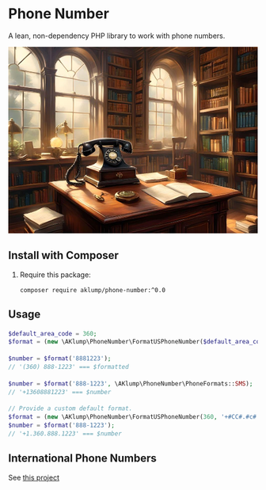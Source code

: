 # Phone Number

A lean, non-dependency PHP library to work with phone numbers.

![aklump/phone-number](images/aklump_phone_number.jpg)

## Install with Composer

1. Require this package:
   
    ```
    composer require aklump/phone-number:^0.0
    ```

## Usage

```php
$default_area_code = 360;
$format = (new \AKlump\PhoneNumber\FormatUSPhoneNumber($default_area_code);

$number = $format('8881223');
// '(360) 888-1223' === $formatted

$number = $format('888-1223', \AKlump\PhoneNumber\PhoneFormats::SMS);
// '+13608881223' === $number

// Provide a custom default format.
$format = (new \AKlump\PhoneNumber\FormatUSPhoneNumber(360, '+#CC#.#c#.###.####');
$number = $format('888-1223');
// '+1.360.888.1223' === $number
```

## International Phone Numbers

See [this project](https://github.com/dmamontov/phone-normalizer/tree/master)
